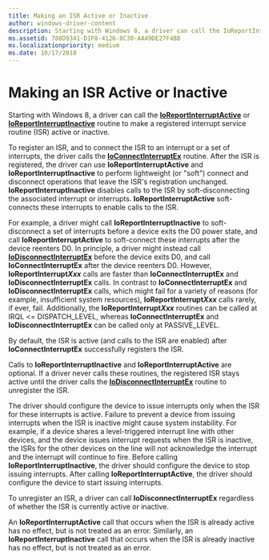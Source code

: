 ```yaml
---
title: Making an ISR Active or Inactive
author: windows-driver-content
description: Starting with Windows 8, a driver can call the IoReportInterruptActive or IoReportInterruptInactive routine to make a registered interrupt service routine (ISR) active or inactive.
ms.assetid: 788D9341-D1F8-4126-8C30-AA49DE27F4BB
ms.localizationpriority: medium
ms.date: 10/17/2018
---
```


# Making an ISR Active or Inactive


Starting with Windows 8, a driver can call the [**IoReportInterruptActive**](https://msdn.microsoft.com/library/windows/hardware/jj158875) or [**IoReportInterruptInactive**](https://msdn.microsoft.com/library/windows/hardware/jj158876) routine to make a registered interrupt service routine (ISR) active or inactive.

To register an ISR, and to connect the ISR to an interrupt or a set of interrupts, the driver calls the [**IoConnectInterruptEx**](https://msdn.microsoft.com/library/windows/hardware/ff548378) routine. After the ISR is registered, the driver can use **IoReportInterruptActive** and **IoReportInterruptInactive** to perform lightweight (or "soft") connect and disconnect operations that leave the ISR's registration unchanged. **IoReportInterruptInactive** disables calls to the ISR by soft-disconnecting the associated interrupt or interrupts. **IoReportInterruptActive** soft-connects these interrupts to enable calls to the ISR.

For example, a driver might call **IoReportInterruptInactive** to soft-disconnect a set of interrupts before a device exits the D0 power state, and call **IoReportInterruptActive** to soft-connect these interrupts after the device reenters D0. In principle, a driver might instead call [**IoDisconnectInterruptEx**](https://msdn.microsoft.com/library/windows/hardware/ff549093) before the device exits D0, and call **IoConnectInterruptEx** after the device reenters D0. However, **IoReportInterrupt*Xxx*** calls are faster than **IoConnectInterruptEx** and **IoDisconnectInterruptEx** calls. In contrast to **IoConnectInterruptEx** and **IoDisconnectInterruptEx** calls, which might fail for a variety of reasons (for example, insufficient system resources), **IoReportInterrupt*Xxx*** calls rarely, if ever, fail. Additionally, the **IoReportInterrupt*Xxx*** routines can be called at IRQL &lt;= DISPATCH\_LEVEL, whereas **IoConnectInterruptEx** and **IoDisconnectInterruptEx** can be called only at PASSIVE\_LEVEL.

By default, the ISR is active (and calls to the ISR are enabled) after **IoConnectInterruptEx** successfully registers the ISR.

Calls to **IoReportInterruptInactive** and **IoReportInterruptActive** are optional. If a driver never calls these routines, the registered ISR stays active until the driver calls the [**IoDisconnectInterruptEx**](https://msdn.microsoft.com/library/windows/hardware/ff549093) routine to unregister the ISR.

The driver should configure the device to issue interrupts only when the ISR for these interrupts is active. Failure to prevent a device from issuing interrupts when the ISR is inactive might cause system instability. For example, if a device shares a level-triggered interrupt line with other devices, and the device issues interrupt requests when the ISR is inactive, the ISRs for the other devices on the line will not acknowledge the interrupt and the interrupt will continue to fire. Before calling **IoReportInterruptInactive**, the driver should configure the device to stop issuing interrupts. After calling **IoReportInterruptActive**, the driver should configure the device to start issuing interrupts.

To unregister an ISR, a driver can call **IoDisconnectInterruptEx** regardless of whether the ISR is currently active or inactive.

An **IoReportInterruptActive** call that occurs when the ISR is already active has no effect, but is not treated as an error. Similarly, an **IoReportInterruptInactive** call that occurs when the ISR is already inactive has no effect, but is not treated as an error.

 

 





